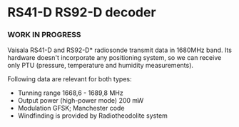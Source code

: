 # RS41-D RS92-D decoder
### WORK IN PROGRESS

Vaisala RS41-D and RS92-D* radiosonde transmit data in 1680MHz band. Its hardware doesn't incorporate any positioning system, so we can receive only PTU (pressure, temperature and humidity measurements).

Following data are relevant for both types:
 - Tunning range      1668,6 - 1689,8 MHz
 - Output power (high-power mode)  200 mW
 - Modulation       GFSK; Manchester code
 - Windfinding is provided by Radiotheodolite system

